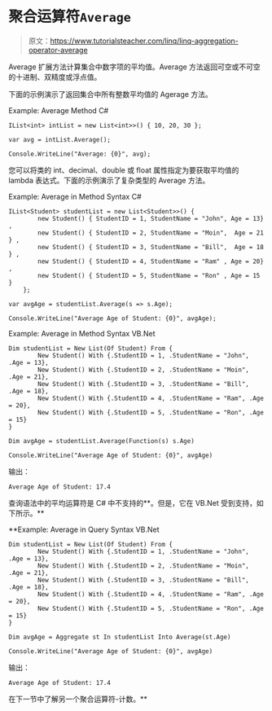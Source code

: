# 聚合运算符`Average`

> 原文：<https://www.tutorialsteacher.com/linq/linq-aggregation-operator-average>

Average 扩展方法计算集合中数字项的平均值。Average 方法返回可空或不可空的十进制、双精度或浮点值。

下面的示例演示了返回集合中所有整数平均值的 Agerage 方法。

Example: Average Method C#

```
IList<int> intList = new List<int>>() { 10, 20, 30 };

var avg = intList.Average();

Console.WriteLine("Average: {0}", avg);
```

您可以将类的 int、decimal、double 或 float 属性指定为要获取平均值的 lambda 表达式。下面的示例演示了复杂类型的 Average 方法。

Example: Average in Method Syntax C#

```
IList<Student> studentList = new List<Student>>() { 
        new Student() { StudentID = 1, StudentName = "John", Age = 13} ,
        new Student() { StudentID = 2, StudentName = "Moin",  Age = 21 } ,
        new Student() { StudentID = 3, StudentName = "Bill",  Age = 18 } ,
        new Student() { StudentID = 4, StudentName = "Ram" , Age = 20} ,
        new Student() { StudentID = 5, StudentName = "Ron" , Age = 15 } 
    };

var avgAge = studentList.Average(s => s.Age);

Console.WriteLine("Average Age of Student: {0}", avgAge);
```

Example: Average in Method Syntax VB.Net

```
Dim studentList = New List(Of Student) From {
        New Student() With {.StudentID = 1, .StudentName = "John", .Age = 13},
        New Student() With {.StudentID = 2, .StudentName = "Moin", .Age = 21},
        New Student() With {.StudentID = 3, .StudentName = "Bill", .Age = 18},
        New Student() With {.StudentID = 4, .StudentName = "Ram", .Age = 20},
        New Student() With {.StudentID = 5, .StudentName = "Ron", .Age = 15}
}

Dim avgAge = studentList.Average(Function(s) s.Age)

Console.WriteLine("Average Age of Student: {0}", avgAge)
```

输出：

```
Average Age of Student: 17.4
```

查询语法中的平均运算符是 C# 中不支持的**。但是，它在 VB.Net 受到支持，如下所示。**

**Example: Average in Query Syntax VB.Net

```
Dim studentList = New List(Of Student) From {
        New Student() With {.StudentID = 1, .StudentName = "John", .Age = 13},
        New Student() With {.StudentID = 2, .StudentName = "Moin", .Age = 21},
        New Student() With {.StudentID = 3, .StudentName = "Bill", .Age = 18},
        New Student() With {.StudentID = 4, .StudentName = "Ram", .Age = 20},
        New Student() With {.StudentID = 5, .StudentName = "Ron", .Age = 15}
}

Dim avgAge = Aggregate st In studentList Into Average(st.Age)

Console.WriteLine("Average Age of Student: {0}", avgAge)
```

输出：

```
Average Age of Student: 17.4
```

在下一节中了解另一个聚合运算符-计数。**